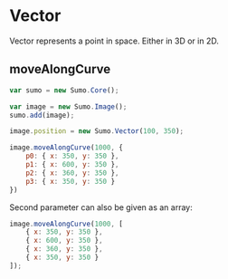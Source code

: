 # Vector

Vector represents a point in space.
Either in 3D or in 2D.

## moveAlongCurve
```javascript
var sumo = new Sumo.Core();

var image = new Sumo.Image();
sumo.add(image);

image.position = new Sumo.Vector(100, 350);

image.moveAlongCurve(1000, {
    p0: { x: 350, y: 350 },
    p1: { x: 600, y: 350 },
    p2: { x: 360, y: 350 },
    p3: { x: 350, y: 350 }
})
```

Second parameter can also be given as an array:
```javascript
image.moveAlongCurve(1000, [
    { x: 350, y: 350 },
    { x: 600, y: 350 },
    { x: 360, y: 350 },
    { x: 350, y: 350 }
]);
```


